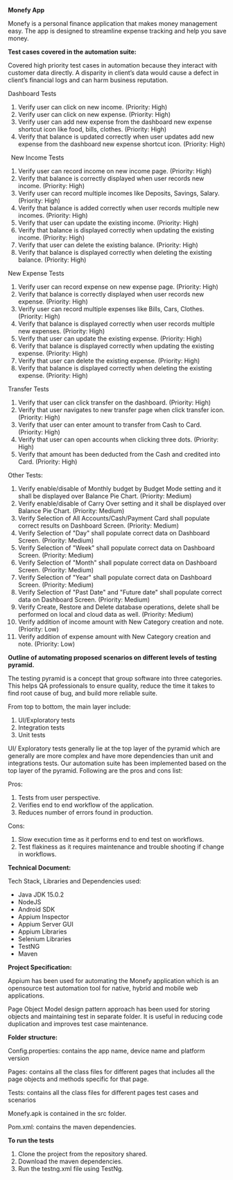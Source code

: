 **Monefy App**

Monefy is a personal finance application that makes money management easy. The app is designed to streamline expense tracking and help you save money.

**Test cases covered in the automation suite:**

Covered high priority test cases in automation because they interact with customer data directly. A disparity in client’s data would cause a defect in client’s financial logs and can harm business reputation.

Dashboard Tests

1. Verify user can click on new income. (Priority: High)
1. Verify user can click on new expense. (Priority: High)
1. Verify user can add new expense from the dashboard new expense shortcut icon like food, bills, clothes. (Priority: High)
1. Verify that balance is updated correctly when user updates add new expense from the dashboard new expense shortcut icon. (Priority: High)

` `New Income Tests

1. Verify user can record income on new income page. (Priority: High)
1. Verify that balance is correctly displayed when user records new income. (Priority: High)
1. Verify user can record multiple incomes like Deposits, Savings, Salary. (Priority: High)
1. Verify that balance is added correctly when user records multiple new incomes. (Priority: High)
1. Verify that user can update the existing income. (Priority: High)
1. Verify that balance is displayed correctly when updating the existing income. (Priority: High)
1. Verify that user can delete the existing balance. (Priority: High)
1. Verify that balance is displayed correctly when deleting the existing balance. (Priority: High)

New Expense Tests

1. Verify user can record expense on new expense page. (Priority: High)
1. Verify that balance is correctly displayed when user records new expense. (Priority: High)
1. Verify user can record multiple expenses like Bills, Cars, Clothes. (Priority: High)
1. Verify that balance is displayed correctly when user records multiple new expenses. (Priority: High)
1. Verify that user can update the existing expense. (Priority: High)
1. Verify that balance is displayed correctly when updating the existing expense. (Priority: High)
1. Verify that user can delete the existing expense. (Priority: High)
1. Verify that balance is displayed correctly when deleting the existing expense. (Priority: High)

Transfer Tests

1. Verify that user can click transfer on the dashboard. (Priority: High)
1. Verify that user navigates to new transfer page when click transfer icon. (Priority: High)
1. Verify that user can enter amount to transfer from Cash to Card. (Priority: High)
1. Verify that user can open accounts when clicking three dots. (Priority: High)
1. Verify that amount has been deducted from the Cash and credited into Card. (Priority: High)

Other Tests:

1. Verify enable/disable of Monthly budget by Budget Mode setting and it shall be displayed over Balance Pie Chart. (Priority: Medium)
1. Verify enable/disable of Carry Over setting and it shall be displayed over Balance Pie Chart. (Priority: Medium)
1. Verify Selection of All Accounts/Cash/Payment Card shall populate correct results on Dashboard Screen. (Priority: Medium)
1. Verify Selection of "Day" shall populate correct data on Dashboard Screen. (Priority: Medium)
1. Verify Selection of "Week" shall populate correct data on Dashboard Screen. (Priority: Medium)
1. Verify Selection of "Month" shall populate correct data on Dashboard Screen. (Priority: Medium)
1. Verify Selection of "Year" shall populate correct data on Dashboard Screen. (Priority: Medium)
1. Verify Selection of "Past Date" and "Future date" shall populate correct data on Dashboard Screen. (Priority: Medium)
1. Verify Create, Restore and Delete database operations, delete shall be performed on local and cloud data as well. (Priority: Medium)
1. Verify addition of income amount with New Category creation and note. (Priority: Low)
1. Verify addition of expense amount with New Category creation and note. (Priority: Low)


**Outline of automating proposed scenarios on different levels of testing pyramid.**

The testing pyramid is a concept that group software into three categories. This helps QA professionals to ensure quality, reduce the time it takes to find root cause of bug, and build more reliable suite.

From top to bottom, the main layer include:

1. UI/Exploratory tests
1. Integration tests
1. Unit tests

UI/ Exploratory tests generally lie at the top layer of the pyramid which are generally are more complex and have more dependencies than unit and integrations tests. Our automation suite has been implemented based on the top layer of the pyramid. Following are the pros and cons list:

Pros: 

1. Tests from user perspective.
1. Verifies end to end workflow of the application.
1. Reduces number of errors found in production.

Cons:

1. Slow execution time as it performs end to end test on workflows.
1. Test flakiness as it requires maintenance and trouble shooting if change in workflows.

**Technical Document:** 

Tech Stack, Libraries and Dependencies used:

- Java JDK 15.0.2
- NodeJS
- Android SDK
- Appium Inspector
- Appium Server GUI
- Appium Libraries
- Selenium Libraries
- TestNG
- Maven

**Project Specification:**

Appium has been used for automating the Monefy application which is an opensource test automation tool for native, hybrid and mobile web applications.

Page Object Model design pattern approach has been used for storing objects and maintaining test in separate folder. It is useful in reducing code duplication and improves test case maintenance.

**Folder structure:**

Config.properties: contains the app name, device name and platform version

Pages: contains all the class files for different pages that includes all the page objects and methods specific for that page.

Tests: contains all the class files for different pages test cases and scenarios

Monefy.apk is contained in the src folder.

Pom.xml: contains the maven dependencies.

**To run the tests**

1. Clone the project from the repository shared.
1. Download the maven dependencies.
1. Run the testng.xml file using TestNg.
